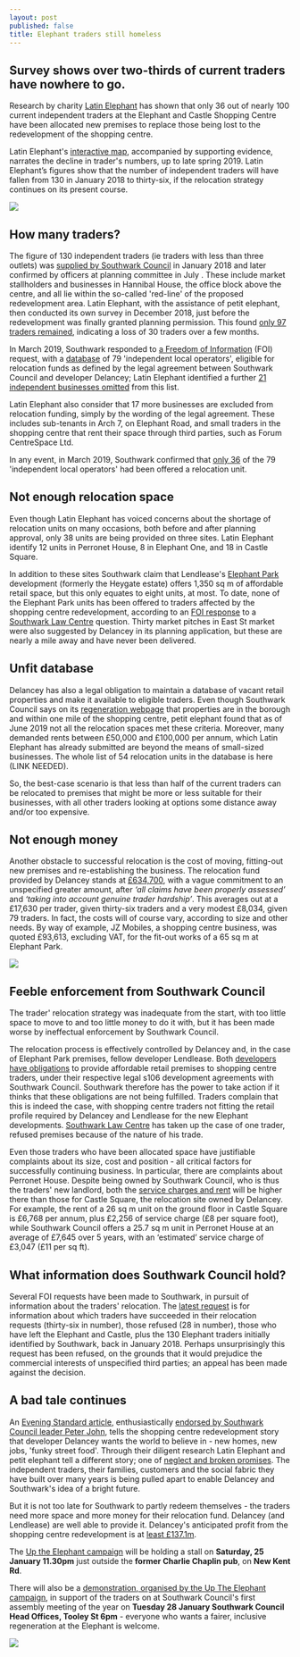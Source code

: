 ```yaml
---
layout: post
published: false
title: Elephant traders still homeless
---
```

## Survey shows over two-thirds of current traders have nowhere to go.

Research by charity [Latin Elephant](https://latinelephant.org/) has shown that only 36 out of nearly 100 current independent traders at the Elephant and Castle Shopping Centre have been allocated new premises to replace those being lost to the redevelopment of the shopping centre.

Latin Elephant's [interactive map](https://latinelephant.org/map/#Q5), accompanied by supporting evidence, narrates the decline in trader's numbers, up to late spring 2019.  Latin Elephant’s figures show that the number of independent traders will have fallen from 130 in January 2018 to thirty-six, if the relocation strategy continues on its present course.  

![](http://35percent.org/img/latinelephantmap.png)

## How many traders?

The figure of 130 independent traders (ie traders with less than three outlets) was [supplied by Southwark Council](https://pbs.twimg.com/media/DwEQ6HqW0AEbC6W.jpg:large) in January 2018 and later confirmed by officers at planning committee in July .  These include market stallholders and businesses in Hannibal House, the office block above the centre, and all lie within the so-called 'red-line' of the proposed redevelopment area.  Latin Elephant, with the assistance of petit elephant, then conducted its own survey in December 2018, just before the redevelopment was finally granted planning permission. This found [only 97 traders remained](https://latinelephant.org/map/#Q7), indicating a loss of 30 traders over a few months.

In March 2019, Southwark responded to [a Freedom of Information](https://www.whatdotheyknow.com/request/independently_owned_retail_busin?nocache=incoming-1334948#incoming-1334948) (FOI) request, with a [database](https://www.whatdotheyknow.com/request/555280/response/1334948/attach/2/190321%20For%20FOI%20EC%20traders.pdf%201037530.pdf) of 79 'independent local operators', eligible for relocation funds as defined by the legal agreement between Southwark Council and developer Delancey; Latin Elephant identified a further [21 independent businesses omitted](https://latinelephant.org/map/#Q7) from this list.  

Latin Elephant also consider that 17 more businesses are excluded from relocation funding, simply by the wording of the legal agreement. These includes sub-tenants in Arch 7, on Elephant Road, and small traders in the shopping centre that rent their space through third parties, such as Forum CentreSpace Ltd.

In any event, in March 2019, Southwark confirmed that [only 36](https://twitter.com/kieronjwilliams/status/1108781273630289920?s=12) of the 79 'independent local operators' had been offered a relocation unit.

## Not enough relocation space

Even though Latin Elephant has voiced concerns about the shortage of relocation units on many occasions, both before and after planning approval, only 38 units are being provided on three sites.  Latin Elephant identify 12 units in  Perronet House, 8 in Elephant One, and 18 in Castle Square. 

In addition to these sites Southwark claim that Lendlease's [Elephant Park](https://www.elephantpark.co.uk/about-elephant-park/) development (formerly the Heygate estate) offers 1,350 sq m of affordable retail space, but this only equates to eight units, at most.  To date, none of the Elephant Park units has been offered to traders affected by the shopping centre redevelopment, according to an [FOI response](https://docdro.id/R6YTe4e) to a [Southwark Law Centre](http://www.southwarklawcentre.org.uk/) question.  Thirty market pitches in East St market were also suggested by Delancey in its planning application, but these are nearly a mile away and have never been delivered. 


## Unfit database

Delancey has also a legal obligation to maintain a database of vacant retail properties and make it available to eligible traders. Even though Southwark Council says on its [regeneration webpage](https://www.southwark.gov.uk/regeneration/elephant-and-castle?chapter=20) that properties are in the borough and within one mile of the shopping centre, petit elephant found that as of June 2019 not all the relocation spaces met these criteria. Moreover, many demanded rents between £50,000 and £100,000 per annum, which Latin Elephant has already submitted are beyond the means of small-sized businesses.  The whole list of 54 relocation units in the database is here (LINK NEEDED).

So, the best-case scenario is that less than half of the current traders can be relocated to premises that might be more or less suitable for their businesses, with all other traders looking at options some distance away and/or too expensive.

## Not enough money

Another obstacle to successful relocation is the cost of moving, fitting-out new premises and re-establishing the business.  The relocation fund provided by Delancey stands at [£634,700](https://www.southwark.gov.uk/regeneration/elephant-and-castle?chapter=20), with a vague commitment to an unspecified greater amount, after _‘all claims have been properly assessed’_ and _‘taking into account genuine trader hardship’_.  This averages out at a £17,630 per trader, given thirty-six traders and a very modest £8,034, given 79 traders.  In fact, the costs will of course vary, according to size and other needs. By way of example, JZ Mobiles, a shopping centre business, was quoted £93,613, excluding VAT, for the fit-out works of a 65 sq m at Elephant Park.

![](http://35percent.org/img/traderscomp.jpeg)

## Feeble enforcement from Southwark Council

The trader' relocation strategy was inadequate from the start, with too little space to move to and too little money to do it with, but it has been made worse by ineffectual enforcement by  Southwark Council.

The relocation process is effectively controlled by Delancey and, in the case of Elephant Park premises, fellow developer Lendlease. Both [developers have obligations](https://www.southwark.gov.uk/regeneration/elephant-and-castle?chapter=20) to provide affordable retail premises to shopping centre traders, under their respective legal s106 development agreements with Southwark Council.  Southwark therefore has the power to take action if it thinks that these obligations are not being fulfilled.  Traders complain that this is indeed the case, with shopping centre traders not fitting the retail profile required by Delancey and Lendlease for the new Elephant developments.  [Southwark Law Centre](http://www.southwarklawcentre.org.uk/) has taken up the case of one trader, refused premises because of the nature of his trade.

Even those traders who have been allocated space have justifiable complaints about its size, cost and position - all critical factors for successfully continuing business. In particular, there are complaints about Perronet House.  Despite being owned by Southwark Council, who is thus the traders' new landlord, both the [service charges and rent](https://docdro.id/5AQJ8yg) will be higher there than those for Castle Square, the relocation site owned by Delancey. For example, the rent of a 26 sq m unit on the ground floor in Castle Square is £6,768 per annum, plus £2,256 of service charge (£8 per square foot), while Southwark Council offers a 25.7 sq m unit in Perronet House at an average of £7,645 over 5 years, with an ‘estimated’ service charge of £3,047 (£11 per sq ft).

## What information does Southwark Council hold?

Several FOI requests have been made to Southwark, in pursuit of information about the traders' relocation. The [latest request](https://www.whatdotheyknow.com/request/independent_traders_in_elephant?unfold=1#incoming-1456513) is for information about which traders have succeeded in their relocation requests (thirty-six in number), those refused (28 in number), those who have left the Elephant and Castle, plus the 130 Elephant traders initially identified by Southwark, back in January 2018.  Perhaps unsurprisingly this request has been refused, on the grounds that it would prejudice the commercial interests of unspecified third parties; an appeal has been made against the decision.

## A bad tale continues

An [Evening Standard article](https://www.homesandproperty.co.uk/area-guides/southwark-borough/elephant-and-castle/living-in-elephant-castle-area-guide-to-homes-schools-and-transport-links-a135826.html), enthusiastically [endorsed by Southwark Council leader Peter John](https://twitter.com/peterjohn6/status/1214971921277890560), tells the shopping centre redevelopment story that developer Delancey wants the world  to believe in - new homes, new jobs, 'funky street food'.  Through their diligent research Latin Elephant and petit elephant tell a different story; one of [neglect and broken promises](http://35percent.org/2017-04-02-traders-charter-broken-promises/). The independent  traders, their families, customers and the social fabric they have built over many years is being pulled apart to enable Delancey and Southwark's idea of a bright future. 

But it is not too late for Southwark to partly redeem themselves - the traders need more space and more money for their relocation fund.  Delancey (and Lendlease) are well able to provide it.  Delancey's anticipated profit from the shopping centre redevelopment is at [least £137.1m](http://35percent.org/2018-07-02-viability-and-delancey/).

The [Up the Elephant campaign](https://twitter.com/UpTheElephant_) will be holding a stall on **Saturday, 25 January 11.30pm** just outside the **former Charlie Chaplin pub**, on **New Kent Rd**.

There will also be a [demonstration, organised by the Up The Elephant campaign](https://twitter.com/UpTheElephant_), in support of the traders on at Southwark Council's first assembly meeting of the year on **Tuesday 28 January Southwark Council Head Offices, Tooley St 6pm** - everyone who wants a fairer, inclusive regeneration at the Elephant is welcome.

![](http://35percent.org/img/jan2020protest.jpg)
